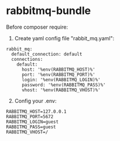# rabbitmq-bundle

Before composer require:

1. Create yaml config file "rabbit_mq.yaml":

```
rabbit_mq:
  default_connection: default
  connections:
    default:
      host: '%env(RABBITMQ_HOST)%'
      port: '%env(RABBITMQ_PORT)%'
      login: '%env(RABBITMQ_LOGIN)%'
      password: '%env(RABBITMQ_PASS)%'
      vhost: '%env(RABBITMQ_VHOST)%'
```

2. Config your .env:

```
RABBITMQ_HOST=127.0.0.1
RABBITMQ_PORT=5672
RABBITMQ_LOGIN=guest
RABBITMQ_PASS=guest
RABBITMQ_VHOST=/
```
